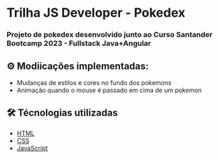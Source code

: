 # Trilha JS Developer - Pokedex
### Projeto de pokedex desenvolvido junto ao Curso Santander Bootcamp 2023 - Fullstack Java+Angular

## ⚙️ Modiicações implementadas:

- Mudanças de estilos e cores no fundo dos pokemons
- Animação quando o mouse é passado em cima de um pokemon

## 🛠️ Técnologias utilizadas

- [HTML](https://developer.mozilla.org/pt-BR/docs/Web/HTML)
- [CSS](https://developer.mozilla.org/pt-BR/docs/Web/CSS)
- [JavaScript](https://developer.mozilla.org/pt-BR/docs/Web/JavaScript)
